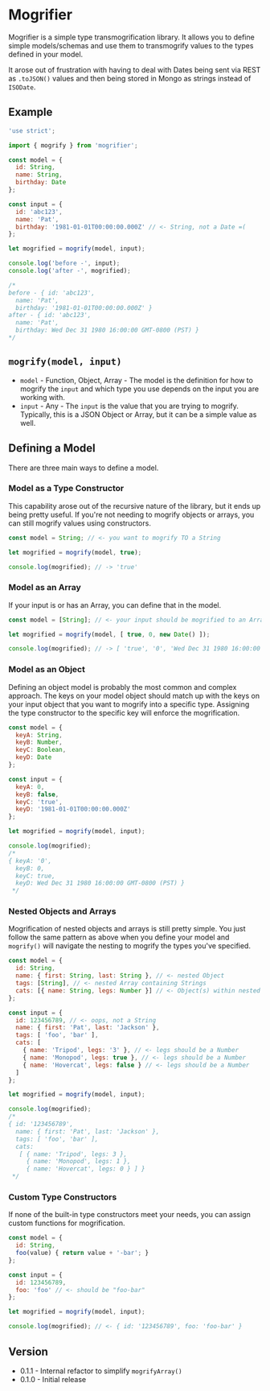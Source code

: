 # Mogrifier

Mogrifier is a simple type transmogrification library.  It allows you to define simple models/schemas and use them to transmogrify values to the types defined in your model.

It arose out of frustration with having to deal with Dates being sent via REST as `.toJSON()` values and then being stored in Mongo as strings instead of `ISODate`.

## Example

```javascript
'use strict';

import { mogrify } from 'mogrifier';

const model = {
  id: String,
  name: String,
  birthday: Date
};

const input = {
  id: 'abc123',
  name: 'Pat',
  birthday: '1981-01-01T00:00:00.000Z' // <- String, not a Date =(
};

let mogrified = mogrify(model, input);

console.log('before -', input);
console.log('after -', mogrified);

/*
before - { id: 'abc123',
  name: 'Pat',
  birthday: '1981-01-01T00:00:00.000Z' }
after - { id: 'abc123',
  name: 'Pat',
  birthday: Wed Dec 31 1980 16:00:00 GMT-0800 (PST) }
*/
```

## `mogrify(model, input)`

- `model` - Function, Object, Array - The model is the definition for how to mogrify the `input` and which type you use depends on the input you are working with.
- `input` - Any - The `input` is the value that you are trying to mogrify. Typically, this is a JSON Object or Array, but it can be a simple value as well.

## Defining a Model

There are three main ways to define a model.

### Model as a Type Constructor

This capability arose out of the recursive nature of the library, but it ends up being pretty useful. If you're not needing to mogrify objects or arrays, you can still mogrify values using constructors.

```javascript
const model = String; // <- you want to mogrify TO a String

let mogrified = mogrify(model, true);

console.log(mogrified); // -> 'true'
```

### Model as an Array

If your input is or has an Array, you can define that in the model.

```javascript
const model = [String]; // <- your input should be mogrified to an Array of Strings

let mogrified = mogrify(model, [ true, 0, new Date() ]);

console.log(mogrified); // -> [ 'true', '0', 'Wed Dec 31 1980 16:00:00 GMT-0800 (PST)' ]
```

### Model as an Object

Defining an object model is probably the most common and complex approach. The keys on your model object should match up with the keys on your input object that you want to mogrify into a specific type. Assigning the type constructor to the specific key will enforce the mogrification.

``` javascript
const model = {
  keyA: String,
  keyB: Number,
  keyC: Boolean,
  keyD: Date
};

const input = {
  keyA: 0,
  keyB: false,
  keyC: 'true',
  keyD: '1981-01-01T00:00:00.000Z'
};

let mogrified = mogrify(model, input);

console.log(mogrified);
/*
{ keyA: '0',
  keyB: 0,
  keyC: true,
  keyD: Wed Dec 31 1980 16:00:00 GMT-0800 (PST) }
 */
```

### Nested Objects and Arrays

Mogrification of nested objects and arrays is still pretty simple. You just follow the same pattern as above when you define your model and `mogrify()` will navigate the nesting to mogrify the types you've specified.

```javascript
const model = {
  id: String,
  name: { first: String, last: String }, // <- nested Object
  tags: [String], // <- nested Array containing Strings
  cats: [{ name: String, legs: Number }] // <- Object(s) within nested Array
};

const input = {
  id: 123456789, // <- oops, not a String
  name: { first: 'Pat', last: 'Jackson' },
  tags: [ 'foo', 'bar' ],
  cats: [
    { name: 'Tripod', legs: '3' }, // <- legs should be a Number
    { name: 'Monopod', legs: true }, // <- legs should be a Number
    { name: 'Hovercat', legs: false } // <- legs should be a Number
  ]
};

let mogrified = mogrify(model, input);

console.log(mogrified);
/*
{ id: '123456789',
  name: { first: 'Pat', last: 'Jackson' },
  tags: [ 'foo', 'bar' ],
  cats:
   [ { name: 'Tripod', legs: 3 },
     { name: 'Monopod', legs: 1 },
     { name: 'Hovercat', legs: 0 } ] }
 */
```

### Custom Type Constructors

If none of the built-in type constructors meet your needs, you can assign custom functions for mogrification.

```javascript
const model = {
  id: String,
  foo(value) { return value + '-bar'; }
};

const input = {
  id: 123456789,
  foo: 'foo' // <- should be "foo-bar"
};

let mogrified = mogrify(model, input);

console.log(mogrified); // <- { id: '123456789', foo: 'foo-bar' }
```

## Version

- 0.1.1 - Internal refactor to simplify `mogrifyArray()`
- 0.1.0 - Initial release
